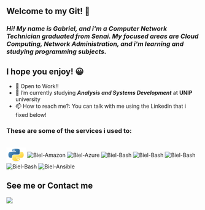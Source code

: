 ## Welcome to my Git! 🥡
### *Hi! My name is Gabriel, and i'm a Computer Network Technician graduated from Senai. My focused areas are **Cloud Computing**, **Network Administration**, and i'm learning and studying programming subjects.*
## **I hope you enjoy!** 😀
- 🔭 Open to Work!!
- 🌱 I’m currently studying ***Analysis and Systems Development*** at **UNIP** university
- 📫 How to reach me?: You can talk with me using the Linkedin that i fixed below!

### These are some of the services i used to:
<div style="display: inline_block"><br>
  <img align="center" alt="Biel-Python" height="40" width="50" src="https://raw.githubusercontent.com/devicons/devicon/master/icons/python/python-original.svg">  
  <img align="center" alt="Biel-Amazon" height="40" width="50" <img src="https://cdn.jsdelivr.net/gh/devicons/devicon/icons/amazonwebservices/amazonwebservices-original.svg" />
  <img align="center" alt="Biel-Azure" height="40" width="50" src="https://cdn.jsdelivr.net/gh/devicons/devicon/icons/azure/azure-original.svg" />
  <img align="center" alt="Biel-Bash" height="40" width="50" src="https://cdn.jsdelivr.net/gh/devicons/devicon/icons/bash/bash-original.svg" />  
  <img img align="center" alt="Biel-Bash" height="40" width="50" src="https://cdn.jsdelivr.net/gh/devicons/devicon/icons/linux/linux-original.svg" />
  <img img align="center" alt="Biel-Bash" height="40" width="50" src="https://cdn.jsdelivr.net/gh/devicons/devicon/icons/terraform/terraform-original.svg" />
  <img img align="center" alt="Biel-Bash" height="40" width="50" <img src="https://cdn.jsdelivr.net/gh/devicons/devicon/icons/ansible/ansible-original-wordmark.svg" />
  <img align="center" alt="Biel-Ansible" height="40" width="50" <img src="https://cdn.jsdelivr.net/gh/devicons/devicon/icons/mysql/mysql-original.svg" />

         
</div>

## See me or Contact me
<div>
  <a href="https://www.linkedin.com/in/gabriel-henrique-machado-da-silva/" target="_blank"><img src="https://img.shields.io/badge/-LinkedIn-%230077B5?style=for-the-badge&logo=linkedin&logoColor=white" target="_blank"></a>

</div>
